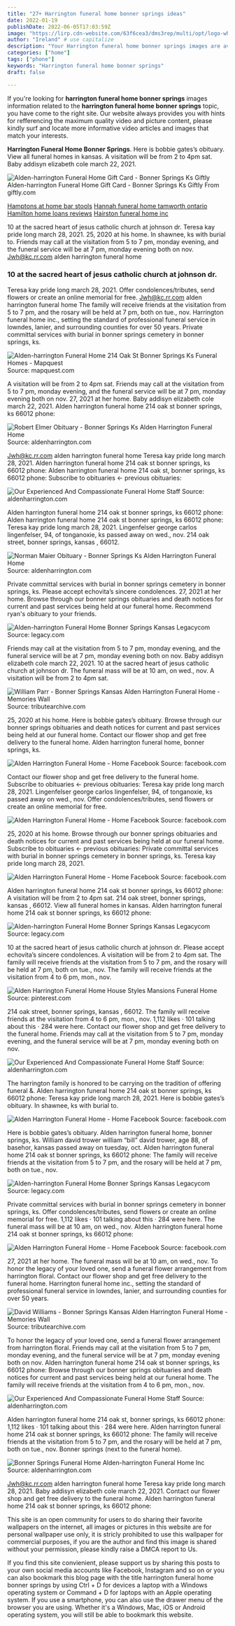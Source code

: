 ```yaml
---
title: "27+ Harrington funeral home bonner springs ideas"
date: 2022-01-19
publishDate: 2022-06-05T17:03:59Z
image: "https://lirp.cdn-website.com/63f6cea3/dms3rep/multi/opt/logo-white-640w.png"
author: "Ireland" # use capitalize
description: "Your Harrington funeral home bonner springs images are available. Harrington funeral home bonner springs are a topic that is being searched for and liked by netizens now. You can Download the Harrington funeral home bonner springs files here. Download all royalty-free vectors."
categories: ["home"]
tags: ["phone"]
keywords: "Harrington funeral home bonner springs"
draft: false

---
```


If you're looking for **harrington funeral home bonner springs** images information related to the **harrington funeral home bonner springs** topic, you have come to the right  site.  Our website always  provides you with  hints  for refferencing  the maximum  quality video and picture  content, please kindly surf and locate more informative video articles and images  that match your interests.

**Harrington Funeral Home Bonner Springs**. Here is bobbie gates’s obituary. View all funeral homes in kansas. A visitation will be from 2 to 4pm sat. Baby addisyn elizabeth cole march 22, 2021.

![Alden-harrington Funeral Home Gift Card - Bonner Springs Ks Giftly](https://s3-media4.fl.yelpcdn.com/bphoto/oOyrtlWF0cotDWO9a_Bl5g/o.jpg "Alden-harrington Funeral Home Gift Card - Bonner Springs Ks Giftly")
Alden-harrington Funeral Home Gift Card - Bonner Springs Ks Giftly From giftly.com

[Hamptons at home bar stools](/hamptons-at-home-bar-stools/)
[Hannah funeral home tamworth ontario](/hannah-funeral-home-tamworth-ontario/)
[Hamilton home loans reviews](/hamilton-home-loans-reviews/)
[Hairston funeral home inc](/hairston-funeral-home-inc/)

10 at the sacred heart of jesus catholic church at johnson dr. Teresa kay pride long march 28, 2021. 25, 2020 at his home. In shawnee, ks with burial to. Friends may call at the visitation from 5 to 7 pm, monday evening, and the funeral service will be at 7 pm, monday evening both on nov. Jwh@kc.rr.com alden harrington funeral home

### 10 at the sacred heart of jesus catholic church at johnson dr.

Teresa kay pride long march 28, 2021. Offer condolences/tributes, send flowers or create an online memorial for free. Jwh@kc.rr.com alden harrington funeral home The family will receive friends at the visitation from 5 to 7 pm, and the rosary will be held at 7 pm, both on tue., nov. Harrington funeral home inc., setting the standard of professional funeral service in lowndes, lanier, and surrounding counties for over 50 years. Private committal services with burial in bonner springs cemetery in bonner springs, ks.


![Alden-harrington Funeral Home 214 Oak St Bonner Springs Ks Funeral Homes - Mapquest](https://s3-media0.fl.yelpcdn.com/bphoto/UKA36DOFULprrVELFKSC2A/l.jpg "Alden-harrington Funeral Home 214 Oak St Bonner Springs Ks Funeral Homes - Mapquest")
Source: mapquest.com

A visitation will be from 2 to 4pm sat. Friends may call at the visitation from 5 to 7 pm, monday evening, and the funeral service will be at 7 pm, monday evening both on nov. 27, 2021 at her home. Baby addisyn elizabeth cole march 22, 2021. Alden harrington funeral home 214 oak st bonner springs, ks 66012 phone:

![Robert Elmer Obituary - Bonner Springs Ks Alden Harrington Funeral Home](https://memorial-assets.frontrunnerpro.com/include/site_storage/149251/DeathRecordStub/3974608/converted/e116820ccbe70dafcd994b6c92ceb66c.png "Robert Elmer Obituary - Bonner Springs Ks Alden Harrington Funeral Home")
Source: aldenharrington.com

Jwh@kc.rr.com alden harrington funeral home Teresa kay pride long march 28, 2021. Alden harrington funeral home 214 oak st bonner springs, ks 66012 phone: Alden harrington funeral home 214 oak st, bonner springs, ks 66012 phone: Subscribe to obituaries ← previous obituaries:

![Our Experienced And Compassionate Funeral Home Staff](https://lirp.cdn-website.com/63f6cea3/dms3rep/multi/opt/funeral-home-staff-john-harrington-640w.jpg "Our Experienced And Compassionate Funeral Home Staff")
Source: aldenharrington.com

Alden harrington funeral home 214 oak st bonner springs, ks 66012 phone: Alden harrington funeral home 214 oak st bonner springs, ks 66012 phone: Teresa kay pride long march 28, 2021. Lingenfelser george carlos lingenfelser, 94, of tonganoxie, ks passed away on wed., nov. 214 oak street, bonner springs, kansas , 66012.

![Norman Maier Obituary - Bonner Springs Ks Alden Harrington Funeral Home](https://memorial-assets.frontrunnerpro.com/include/site_storage/149251/DeathRecordStub/4684257/converted/center-258x262-9002431.jpg "Norman Maier Obituary - Bonner Springs Ks Alden Harrington Funeral Home")
Source: aldenharrington.com

Private committal services with burial in bonner springs cemetery in bonner springs, ks. Please accept echovita’s sincere condolences. 27, 2021 at her home. Browse through our bonner springs obituaries and death notices for current and past services being held at our funeral home. Recommend ryan&#039;s obituary to your friends.

![Alden-harrington Funeral Home Bonner Springs Kansas Legacycom](https://prod-legacy.s3.amazonaws.com/custom/domain_1/image_files/2113_photo_30521.jpg "Alden-harrington Funeral Home Bonner Springs Kansas Legacycom")
Source: legacy.com

Friends may call at the visitation from 5 to 7 pm, monday evening, and the funeral service will be at 7 pm, monday evening both on nov. Baby addisyn elizabeth cole march 22, 2021. 10 at the sacred heart of jesus catholic church at johnson dr. The funeral mass will be at 10 am, on wed., nov. A visitation will be from 2 to 4pm sat.

![William Parr - Bonner Springs Kansas Alden Harrington Funeral Home - Memories Wall](https://tributecenteronline.s3-accelerate.amazonaws.com/Obituaries/21115116/Thumbnail_1.jpg "William Parr - Bonner Springs Kansas Alden Harrington Funeral Home - Memories Wall")
Source: tributearchive.com

25, 2020 at his home. Here is bobbie gates’s obituary. Browse through our bonner springs obituaries and death notices for current and past services being held at our funeral home. Contact our flower shop and get free delivery to the funeral home. Alden harrington funeral home, bonner springs, ks.

![Alden Harrington Funeral Home - Home Facebook](https://lookaside.fbsbx.com/lookaside/crawler/media/?media_id=2644771992206871 "Alden Harrington Funeral Home - Home Facebook")
Source: facebook.com

Contact our flower shop and get free delivery to the funeral home. Subscribe to obituaries ← previous obituaries: Teresa kay pride long march 28, 2021. Lingenfelser george carlos lingenfelser, 94, of tonganoxie, ks passed away on wed., nov. Offer condolences/tributes, send flowers or create an online memorial for free.

![Alden Harrington Funeral Home - Home Facebook](https://lookaside.fbsbx.com/lookaside/crawler/media/?media_id=423667150984044 "Alden Harrington Funeral Home - Home Facebook")
Source: facebook.com

25, 2020 at his home. Browse through our bonner springs obituaries and death notices for current and past services being held at our funeral home. Subscribe to obituaries ← previous obituaries: Private committal services with burial in bonner springs cemetery in bonner springs, ks. Teresa kay pride long march 28, 2021.

![Alden Harrington Funeral Home - Home Facebook](https://lookaside.fbsbx.com/lookaside/crawler/media/?media_id=2076635839089413 "Alden Harrington Funeral Home - Home Facebook")
Source: facebook.com

Alden harrington funeral home 214 oak st bonner springs, ks 66012 phone: A visitation will be from 2 to 4pm sat. 214 oak street, bonner springs, kansas , 66012. View all funeral homes in kansas. Alden harrington funeral home 214 oak st bonner springs, ks 66012 phone:

![Alden-harrington Funeral Home Bonner Springs Kansas Legacycom](https://d1ore3n0z2tnb3.cloudfront.net/logo_share/custom/domain_1/image_files/sitemgr_photo_30516.jpg "Alden-harrington Funeral Home Bonner Springs Kansas Legacycom")
Source: legacy.com

10 at the sacred heart of jesus catholic church at johnson dr. Please accept echovita’s sincere condolences. A visitation will be from 2 to 4pm sat. The family will receive friends at the visitation from 5 to 7 pm, and the rosary will be held at 7 pm, both on tue., nov. The family will receive friends at the visitation from 4 to 6 pm, mon., nov.

![Alden Harrington Funeral Home House Styles Mansions Funeral Home](https://i.pinimg.com/736x/b7/5b/0f/b75b0fa8033b3f3029d1704871f769da--funeral-homes-kansas.jpg "Alden Harrington Funeral Home House Styles Mansions Funeral Home")
Source: pinterest.com

214 oak street, bonner springs, kansas , 66012. The family will receive friends at the visitation from 4 to 6 pm, mon., nov. 1,112 likes · 101 talking about this · 284 were here. Contact our flower shop and get free delivery to the funeral home. Friends may call at the visitation from 5 to 7 pm, monday evening, and the funeral service will be at 7 pm, monday evening both on nov.

![Our Experienced And Compassionate Funeral Home Staff](https://lirp.cdn-website.com/63f6cea3/dms3rep/multi/opt/funeral-home-staff-jeff-harrington-640w.jpg "Our Experienced And Compassionate Funeral Home Staff")
Source: aldenharrington.com

The harrington family is honored to be carrying on the tradition of offering funeral &amp;. Alden harrington funeral home 214 oak st bonner springs, ks 66012 phone: Teresa kay pride long march 28, 2021. Here is bobbie gates’s obituary. In shawnee, ks with burial to.

![Alden Harrington Funeral Home - Home Facebook](https://lookaside.fbsbx.com/lookaside/crawler/media/?media_id=5173024782714900 "Alden Harrington Funeral Home - Home Facebook")
Source: facebook.com

Here is bobbie gates’s obituary. Alden harrington funeral home, bonner springs, ks. William david trower william “bill” david trower, age 88, of basehor, kansas passed away on tuesday, oct. Alden harrington funeral home 214 oak st bonner springs, ks 66012 phone: The family will receive friends at the visitation from 5 to 7 pm, and the rosary will be held at 7 pm, both on tue., nov.

![Alden-harrington Funeral Home Bonner Springs Kansas Legacycom](https://d1ore3n0z2tnb3.cloudfront.net/listing_carousel/custom/domain_1/image_files/2113_photo_30517.jpg "Alden-harrington Funeral Home Bonner Springs Kansas Legacycom")
Source: legacy.com

Private committal services with burial in bonner springs cemetery in bonner springs, ks. Offer condolences/tributes, send flowers or create an online memorial for free. 1,112 likes · 101 talking about this · 284 were here. The funeral mass will be at 10 am, on wed., nov. Alden harrington funeral home 214 oak st bonner springs, ks 66012 phone:

![Alden Harrington Funeral Home - Home Facebook](https://lookaside.fbsbx.com/lookaside/crawler/media/?media_id=460393054524754 "Alden Harrington Funeral Home - Home Facebook")
Source: facebook.com

27, 2021 at her home. The funeral mass will be at 10 am, on wed., nov. To honor the legacy of your loved one, send a funeral flower arrangement from harrington floral. Contact our flower shop and get free delivery to the funeral home. Harrington funeral home inc., setting the standard of professional funeral service in lowndes, lanier, and surrounding counties for over 50 years.

![David Williams - Bonner Springs Kansas Alden Harrington Funeral Home - Memories Wall](https://tributecenteronline.s3-accelerate.amazonaws.com/Obituaries/21110628/Thumbnail_2.jpg "David Williams - Bonner Springs Kansas Alden Harrington Funeral Home - Memories Wall")
Source: tributearchive.com

To honor the legacy of your loved one, send a funeral flower arrangement from harrington floral. Friends may call at the visitation from 5 to 7 pm, monday evening, and the funeral service will be at 7 pm, monday evening both on nov. Alden harrington funeral home 214 oak st bonner springs, ks 66012 phone: Browse through our bonner springs obituaries and death notices for current and past services being held at our funeral home. The family will receive friends at the visitation from 4 to 6 pm, mon., nov.

![Our Experienced And Compassionate Funeral Home Staff](https://lirp.cdn-website.com/63f6cea3/dms3rep/multi/opt/funeral-home-staff-directors-640w.jpg "Our Experienced And Compassionate Funeral Home Staff")
Source: aldenharrington.com

Alden harrington funeral home 214 oak st, bonner springs, ks 66012 phone: 1,112 likes · 101 talking about this · 284 were here. Alden harrington funeral home 214 oak st bonner springs, ks 66012 phone: The family will receive friends at the visitation from 5 to 7 pm, and the rosary will be held at 7 pm, both on tue., nov. Bonner springs (next to the funeral home).

![Bonner Springs Funeral Home Alden-harrington Funeral Home Inc](https://lirp.cdn-website.com/63f6cea3/dms3rep/multi/opt/logo-white-640w.png "Bonner Springs Funeral Home Alden-harrington Funeral Home Inc")
Source: aldenharrington.com

Jwh@kc.rr.com alden harrington funeral home Teresa kay pride long march 28, 2021. Baby addisyn elizabeth cole march 22, 2021. Contact our flower shop and get free delivery to the funeral home. Alden harrington funeral home 214 oak st bonner springs, ks 66012 phone:

This site is an open community for users to do sharing their favorite wallpapers on the internet, all images or pictures in this website are for personal wallpaper use only, it is stricly prohibited to use this wallpaper for commercial purposes, if you are the author and find this image is shared without your permission, please kindly raise a DMCA report to Us.

If you find this site convienient, please support us by sharing this posts to your own social media accounts like Facebook, Instagram and so on or you can also bookmark this blog page with the title harrington funeral home bonner springs by using Ctrl + D for devices a laptop with a Windows operating system or Command + D for laptops with an Apple operating system. If you use a smartphone, you can also use the drawer menu of the browser you are using. Whether it's a Windows, Mac, iOS or Android operating system, you will still be able to bookmark this website.
